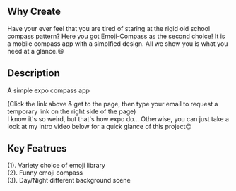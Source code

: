 
## Why Create
Have your ever feel that you are tired of staring at the rigid old school compass pattern? Here you got Emoji-Compass as the second choice! It is a mobile compass app with a simplfied design. All we show you is what you need at a glance.😆

## Description
A simple expo compass app

(Click the link above & get to the page, then type your email to request a temporary link on the right side of the page)<br/>
I know it's so weird, but that's how expo do... Otherwise, you can just take a look at my intro video below for a quick glance of this project😊

## Key Featrues
(1). Variety choice of emoji library<br/>
(2). Funny emoji compass<br/>
(3). Day/Night different background scene<br/>
